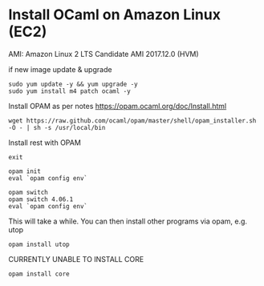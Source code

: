 
# Install OCaml on Amazon Linux (EC2)

AMI: Amazon Linux 2 LTS Candidate AMI 2017.12.0 (HVM)

if new image update & upgrade
```
sudo yum update -y && yum upgrade -y
sudo yum install m4 patch ocaml -y
```

Install OPAM as per notes https://opam.ocaml.org/doc/Install.html
```
wget https://raw.github.com/ocaml/opam/master/shell/opam_installer.sh -O - | sh -s /usr/local/bin
```
Install rest with OPAM

```
exit

opam init
eval `opam config env`

opam switch
opam switch 4.06.1
eval `opam config env`
```
This will take a while.
You can then install other programs via opam, e.g. utop
```
opam install utop
```
CURRENTLY UNABLE TO INSTALL CORE
```
opam install core
```






